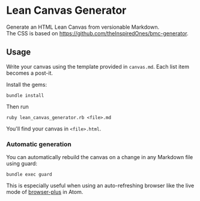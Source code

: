 # Lean Canvas Generator
Generate an HTML Lean Canvas from versionable Markdown.  
The CSS is based on https://github.com/theInspiredOnes/bmc-generator.

## Usage
Write your canvas using the template provided in `canvas.md`. Each list item becomes a post-it.

Install the gems:
```
bundle install
```

Then run
```
ruby lean_canvas_generator.rb <file>.md
```

You'll find your canvas in `<file>.html`.

### Automatic generation
You can automatically rebuild the canvas on a change in any Markdown file using guard:

```
bundle exec guard
```

This is especially useful when using an auto-refreshing browser like the live mode of [browser-plus](https://atom.io/packages/browser-plus) in Atom.
